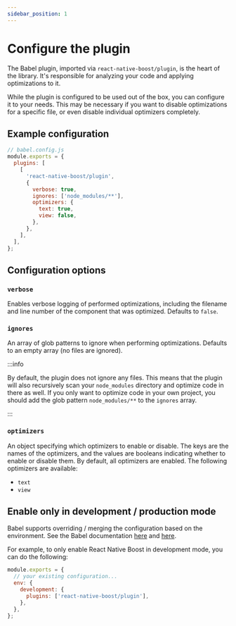 ```yaml
---
sidebar_position: 1
---
```


# Configure the plugin

The Babel plugin, imported via `react-native-boost/plugin`, is the heart of the library. It's responsible for analyzing your code and applying optimizations to it.

While the plugin is configured to be used out of the box, you can configure it to your needs. This may be necessary if you want to disable optimizations for a specific file, or even disable individual optimizers completely.

## Example configuration

```js
// babel.config.js
module.exports = {
  plugins: [
    [
      'react-native-boost/plugin',
      {
        verbose: true,
        ignores: ['node_modules/**'],
        optimizers: {
          text: true,
          view: false,
        },
      },
    ],
  ],
};
```

## Configuration options

### `verbose`

Enables verbose logging of performed optimizations, including the filename and line number of the component that was optimized. Defaults to `false`.

### `ignores`

An array of glob patterns to ignore when performing optimizations. Defaults to an empty array (no files are ignored).

:::info

By default, the plugin does not ignore any files. This means that the plugin will also recursively scan your `node_modules` directory and optimize code in there as well. If you only want to optimize code in your own project, you should add the glob pattern `node_modules/**` to the `ignores` array.

:::

### `optimizers`

An object specifying which optimizers to enable or disable. The keys are the names of the optimizers, and the values are booleans indicating whether to enable or disable them. By default, all optimizers are enabled. The following optimizers are available:

- `text`
- `view`

## Enable only in development / production mode

Babel supports overriding / merging the configuration based on the environment. See the Babel documentation [here](https://babeljs.io/docs/options#env) and [here](https://babeljs.io/docs/options#envname).

For example, to only enable React Native Boost in development mode, you can do the following:

```js
module.exports = {
  // your existing configuration...
  env: {
    development: {
      plugins: ['react-native-boost/plugin'],
    },
  },
};
```
